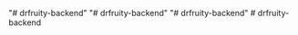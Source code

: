 "# drfruity-backend" 
"# drfruity-backend" 
"# drfruity-backend" 
#   d r f r u i t y - b a c k e n d  
 